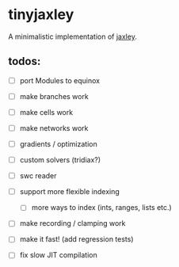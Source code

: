 # tinyjaxley

A minimalistic implementation of [jaxley](https://github.com/jaxleyverse/jaxley).


## todos:
- [ ] port Modules to equinox

- [ ] make branches work
- [ ] make cells work
- [ ] make networks work

- [ ] gradients / optimization

- [ ] custom solvers (tridiax?)
- [ ] swc reader
- [ ] support more flexible indexing
    - [ ] more ways to index (ints, ranges, lists etc.)
- [ ] make recording / clamping work
- [ ] make it fast! (add regression tests)


- [ ] fix slow JIT compilation

